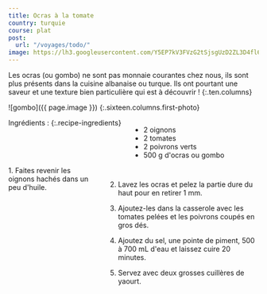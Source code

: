 ```yaml
---
title: Ocras à la tomate
country: turquie
course: plat
post:
  url: "/voyages/todo/"
image: https://lh3.googleusercontent.com/Y5EP7kV3FVzG2tSjsgUzD2ZL3D4fl6pEK8AIWTqAZR7YpEu_k_lr7FgobjG0f2dlLZfyghyoktHqfGK4ofz2pTeWSpE5hsKmHf1_X0_IcgKihaZMV1rsSOTuFNKpyqdToZ52lxcA9SjA5QuPmXVT-5WmfHnPwkvEcFmGEOACBeSoromNpxlR_n4q2BGnXlSlm7kIRL93g6qcjIkBd-TMh5ooZ7J-ufz4k7IXLhGymFf4iNuz9wLu7yOxbO63-D2JUXQxvl3X7dbaBnHy-Oc34LQgK7ZdsnMTSIKK6-1URVh3kIHMiTl5Lw9OK5XaW3iire8YK9DJT4Tt_tvCCnlSdapsm1Ma3ek_iWvw-oAyhobYfUWu2znQEjr06i1k3gVvs0x2Nw4TXTPRDzzMCUuI4NT6YNPbOd9N0KTSWMk66KzKjryinkEdrfoZmFo5E0CjVnc0eUSybDALZfs7VI70lBOeQn3xpK7F8Qq88i9fubytcmCA88K5F1WcG5unNidhH2NKPuqFVoYsiY3JIWU5v20uwP1Snj6OWuqmQJd4jx_lIyeOzQqsZFdxapfHgCOiXFQ3LSAlwZpu2_mF2eWqurmNErs_XX-ant7z8ubDEevpGlKx4HxJhlLCcw4jNzbSitdnLM7iGS0acNjCWHyXBMdLn_4TjUtdKkBldzOZ4l1jAMwMaZLFflY79P2WjMQh7gz3RQr8tg-1P8s5eBJHPu1y3MCwkvP-W7tXRxpnZ-hY1SV1=w900
---
```


Les ocras (ou gombo) ne sont pas monnaie courantes chez nous, ils sont plus présents dans la cuisine albanaise ou turque. Ils ont pourtant une saveur et une texture bien particulière qui est à découvrir !
{:.ten.columns}

<!--fin extrait-->

![gombo]({{ page.image }})
{:.sixteen.columns.first-photo}

<div class="four columns" markdown="1">
Ingrédients :
{:.recipe-ingredients}

- 2 oignons
- 2 tomates
- 2 poivrons verts
- 500 g d'ocras ou gombo
</div>

<div class="ten columns" markdown="1">
1. Faites revenir les oignons hachés dans un peu d'huile.

2. Lavez les ocras et pelez la partie dure du haut pour en retirer 1 mm.

3. Ajoutez-les dans la casserole avec les tomates pelées et les poivrons coupés en gros dés.

4. Ajoutez du sel, une pointe de piment, 500 à 700 mL d'eau et laissez cuire 20 minutes.

5. Servez avec deux grosses cuillères de yaourt.
</div>
